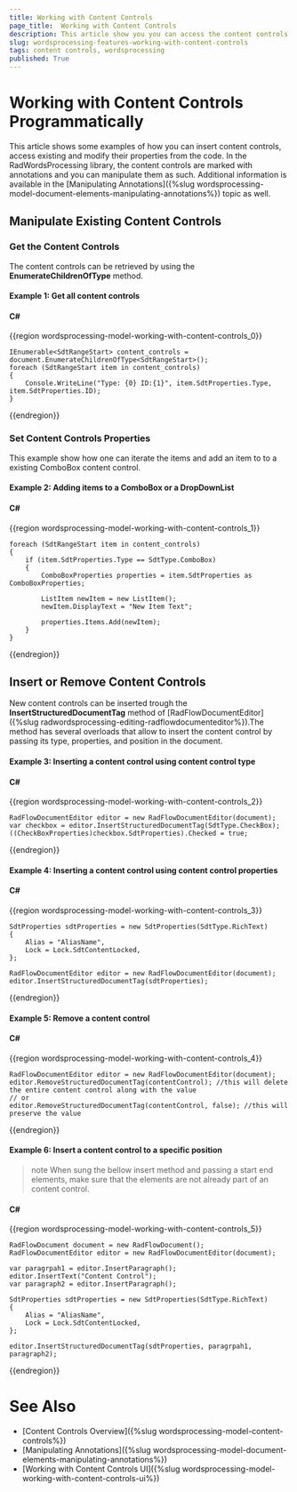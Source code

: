 ```yaml
---
title: Working with Content Controls
page_title:  Working with Content Controls
description: This article show you you can access the content controls in code
slug: wordsprocessing-features-working-with-content-controls
tags: content controls, wordsprocessing
published: True
---
```


# Working with Content Controls Programmatically

This article shows some examples of how you can insert content controls, access existing and modify their properties from the code. In the RadWordsProcessing library, the content controls are marked with annotations and you can manipulate them as such. Additional information is available in the [Manipulating Annotations]({%slug wordsprocessing-model-document-elements-manipulating-annotations%}) topic as well.

## Manipulate Existing Content Controls

### Get the Content Controls 

The content controls can be retrieved by using the __EnumerateChildrenOfType__ method.

#### Example 1: Get all content controls

#### __C#__

{{region wordsprocessing-model-working-with-content-controls_0}}

    IEnumerable<SdtRangeStart> content_controls = document.EnumerateChildrenOfType<SdtRangeStart>();
    foreach (SdtRangeStart item in content_controls)
    {
        Console.WriteLine("Type: {0} ID:{1}", item.SdtProperties.Type, item.SdtProperties.ID);
    }

{{endregion}}

### Set Content Controls Properties

This example show how one can iterate the items and add an item to to a existing ComboBox content control. 

#### Example 2: Adding items to a ComboBox or a DropDownList

#### __C#__

{{region wordsprocessing-model-working-with-content-controls_1}}

    foreach (SdtRangeStart item in content_controls)
    {
        if (item.SdtProperties.Type == SdtType.ComboBox)
        {
            ComboBoxProperties properties = item.SdtProperties as ComboBoxProperties;

            ListItem newItem = new ListItem();
            newItem.DisplayText = "New Item Text";

            properties.Items.Add(newItem);
        }
    }
{{endregion}}

## Insert or Remove Content Controls

New content controls can be inserted trough the **InsertStructuredDocumentTag** method of [RadFlowDocumentEditor]({%slug radwordsprocessing-editing-radflowdocumenteditor%}).The method has several overloads that allow to insert the content control by passing its type, properties, and position in the document. 

#### Example 3: Inserting a content control using content control type

#### __C#__

{{region wordsprocessing-model-working-with-content-controls_2}}

    RadFlowDocumentEditor editor = new RadFlowDocumentEditor(document);
    var checkbox = editor.InsertStructuredDocumentTag(SdtType.CheckBox);
    ((CheckBoxProperties)checkbox.SdtProperties).Checked = true;
    
{{endregion}}

#### Example 4: Inserting a content control using content control properties

#### __C#__

{{region wordsprocessing-model-working-with-content-controls_3}}

    SdtProperties sdtProperties = new SdtProperties(SdtType.RichText)
    {
        Alias = "AliasName",
        Lock = Lock.SdtContentLocked,
    };

    RadFlowDocumentEditor editor = new RadFlowDocumentEditor(document);
    editor.InsertStructuredDocumentTag(sdtProperties);

{{endregion}}

#### Example 5: Remove a content control

#### __C#__

{{region wordsprocessing-model-working-with-content-controls_4}}

    RadFlowDocumentEditor editor = new RadFlowDocumentEditor(document);
    editor.RemoveStructuredDocumentTag(contentControl); //this will delete the entire content control along with the value
    // or 
    editor.RemoveStructuredDocumentTag(contentControl, false); //this will preserve the value 

{{endregion}}

#### Example 6: Insert a content control to a specific position

>note When sung the bellow insert method and passing a start end elements, make sure that the elements are not already part of an content control. 

#### __C#__

{{region wordsprocessing-model-working-with-content-controls_5}}

    RadFlowDocument document = new RadFlowDocument();
    RadFlowDocumentEditor editor = new RadFlowDocumentEditor(document);

    var paragrpah1 = editor.InsertParagraph();
    editor.InsertText("Content Control");
    var paragraph2 = editor.InsertParagraph();

    SdtProperties sdtProperties = new SdtProperties(SdtType.RichText)
    {
        Alias = "AliasName",
        Lock = Lock.SdtContentLocked,
    };

    editor.InsertStructuredDocumentTag(sdtProperties, paragrpah1, paragraph2);

{{endregion}}

# See Also
* [Content Controls Overview]({%slug wordsprocessing-model-content-controls%})
* [Manipulating Annotations]({%slug wordsprocessing-model-document-elements-manipulating-annotations%})
* [Working with Content Controls UI]({%slug wordsprocessing-model-working-with-content-controls-ui%})
